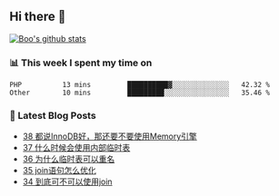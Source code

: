 ## Hi there 👋

[![Boo's github stats](https://github-readme-stats.vercel.app/api?username=0xAiKang)](https://github.com/anuraghazra/github-readme-stats)

<!-- [![Most Used Langs](https://github-readme-stats.vercel.app/api/top-langs/?username=0xAiKang)](https://github.com/anuraghazra/github-readme-stats) -->

### 📊 This week I spent my time on
<!--START_SECTION:waka-->

```text
PHP          13 mins         ██████████▓░░░░░░░░░░░░░░   42.32 %
Other        10 mins         █████████░░░░░░░░░░░░░░░░   35.46 %
```

<!--END_SECTION:waka-->

### 📕 Latest Blog Posts
<!-- BLOG-POST-LIST:START -->
- [38 都说InnoDB好，那还要不要使用Memory引擎](https://www.0x2beace.com/it-is-said-that-innodb-is-good-so-do-you-want-to-use-the-memory-engine/)
- [37 什么时候会使用内部临时表](https://www.0x2beace.com/when-to-use-internal-temporary-tables/)
- [36 为什么临时表可以重名](https://www.0x2beace.com/why-can-temporary-tables-be-renamed/)
- [35 join语句怎么优化](https://www.0x2beace.com/how-to-optimize-the-join-statement/)
- [34 到底可不可以使用join](https://www.0x2beace.com/is-it-possible-to-use-join/)
<!-- BLOG-POST-LIST:END -->

